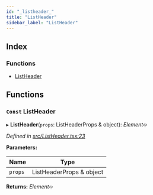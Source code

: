 ```yaml
---
id: "_listheader_"
title: "ListHeader"
sidebar_label: "ListHeader"
---
```


## Index

### Functions

* [ListHeader](_listheader_.md#const-listheader)

## Functions

### `Const` ListHeader

▸ **ListHeader**(`props`: ListHeaderProps & object): *Element‹›*

*Defined in [src/ListHeader.tsx:23](https://github.com/tarojsx/ui/blob/6701f45/src/ListHeader.tsx#L23)*

**Parameters:**

Name | Type |
------ | ------ |
`props` | ListHeaderProps & object |

**Returns:** *Element‹›*
